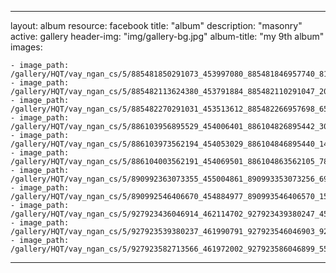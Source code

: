 
---
layout: album
resource: facebook
title: "album"
description: "masonry"
active: gallery
header-img: "img/gallery-bg.jpg"
album-title: "my 9th album"
images:
    
    - image_path: /gallery/HQT/vay_ngan_cs/5/885481850291073_453997080_885481846957740_8127720833947885448_n.jpg
    - image_path: /gallery/HQT/vay_ngan_cs/5/885482113624380_453791884_885482110291047_2080060450067604982_n.jpg
    - image_path: /gallery/HQT/vay_ngan_cs/5/885482270291031_453513612_885482266957698_6550993972414379216_n.jpg
    - image_path: /gallery/HQT/vay_ngan_cs/5/886103956895529_454006401_886104826895442_308756601986580368_n.jpg
    - image_path: /gallery/HQT/vay_ngan_cs/5/886103973562194_454053029_886104846895440_1457252817334659122_n.jpg
    - image_path: /gallery/HQT/vay_ngan_cs/5/886104003562191_454069501_886104863562105_7846966354779065850_n.jpg
    - image_path: /gallery/HQT/vay_ngan_cs/5/890992363073355_455004861_890993353073256_6951998109323492458_n.jpg
    - image_path: /gallery/HQT/vay_ngan_cs/5/890992546406670_454884977_890993546406570_1595908904808048751_n.jpg
    - image_path: /gallery/HQT/vay_ngan_cs/5/927923436046914_462114702_927923439380247_4536020954310357076_n.jpg
    - image_path: /gallery/HQT/vay_ngan_cs/5/927923539380237_461990791_927923546046903_927097383862227693_n.jpg
    - image_path: /gallery/HQT/vay_ngan_cs/5/927923582713566_461972002_927923586046899_5516128424204040749_n.jpg
---
